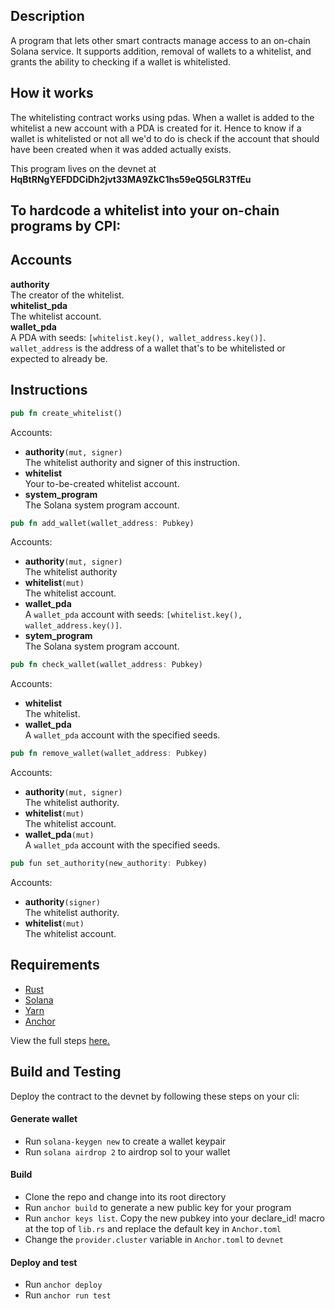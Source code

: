 ## Description
A program that lets other smart contracts manage access to an on-chain Solana service. It supports addition, removal of wallets to a whitelist, and grants the ability to checking if a wallet is whitelisted.
## How it works
The whitelisting contract works using pdas. When a wallet is added to the whitelist a new account with a PDA is created for it. Hence to know if a wallet is whitelisted or not all we'd to do is check if
the account that should have been created when it was added actually exists.

This program lives on the devnet at **HqBtRNgYEFDDCiDh2jvt33MA9ZkC1hs59eQ5GLR3TfEu**


## To hardcode a whitelist into your on-chain programs by CPI:
## Accounts
**authority**    
The creator of the whitelist.  
**whitelist_pda**  
The whitelist account.  
**wallet_pda**  
A PDA with seeds: `[whitelist.key(), wallet_address.key()]`. `wallet_address` is the address of a wallet that's to be whitelisted or expected to already be. 

## Instructions
```rust
pub fn create_whitelist()
```
Accounts:
- **authority**`(mut, signer)`  
The whitelist authority and signer of this instruction.  
- **whitelist**  
Your to-be-created whitelist account.
- **system_program**  
The Solana system program account.

```rust
pub fn add_wallet(wallet_address: Pubkey)
```
Accounts:
- **authority**`(mut, signer)`  
The whitelist authority
- **whitelist**`(mut)`  
The whitelist account.
- **wallet_pda**  
A `wallet_pda` account with seeds: `[whitelist.key(), wallet_address.key()]`.
- **sytem_program**  
The Solana system program account.

```rust
pub fn check_wallet(wallet_address: Pubkey)
```
Accounts:
- **whitelist**  
The whitelist.
- **wallet_pda**  
A `wallet_pda` account with the specified seeds.

```rust
pub fn remove_wallet(wallet_address: Pubkey)
```
Accounts:
- **authority**`(mut, signer)`  
The whitelist authority.
- **whitelist**`(mut)`  
The whitelist account.
- **wallet_pda**`(mut)`  
A `wallet_pda` account with the specified seeds.

```rust
pub fun set_authority(new_authority: Pubkey)
```
Accounts:
- **authority**`(signer)`  
The whitelist authority.
- **whitelist**`(mut)`  
The whitelist account.

## Requirements
- [Rust](https://www.rust-lang.org/tools/install)
- [Solana](https://docs.solana.com/cli/install-solana-cli-tools)
- [Yarn](https://yarnpkg.com/getting-started/install)
- [Anchor](https://book.anchor-lang.com/getting_started/installation.html)

View the full steps [here.](https://book.anchor-lang.com/getting_started/installation.html)

## Build and Testing
Deploy the contract to the devnet by following these steps on your cli:

#### Generate wallet
- Run ` solana-keygen new ` to create a wallet keypair
- Run ` solana airdrop 2 ` to airdrop sol to your wallet
#### Build
- Clone the repo and change into its root directory
- Run ` anchor build ` to generate a new public key for your program
- Run ` anchor keys list `. Copy the new pubkey into your declare_id!
macro at the top of `lib.rs` and replace the default key in `Anchor.toml`
- Change the `provider.cluster` variable in `Anchor.toml` to `devnet`
#### Deploy and test
- Run ` anchor deploy `
- Run ` anchor run test `








